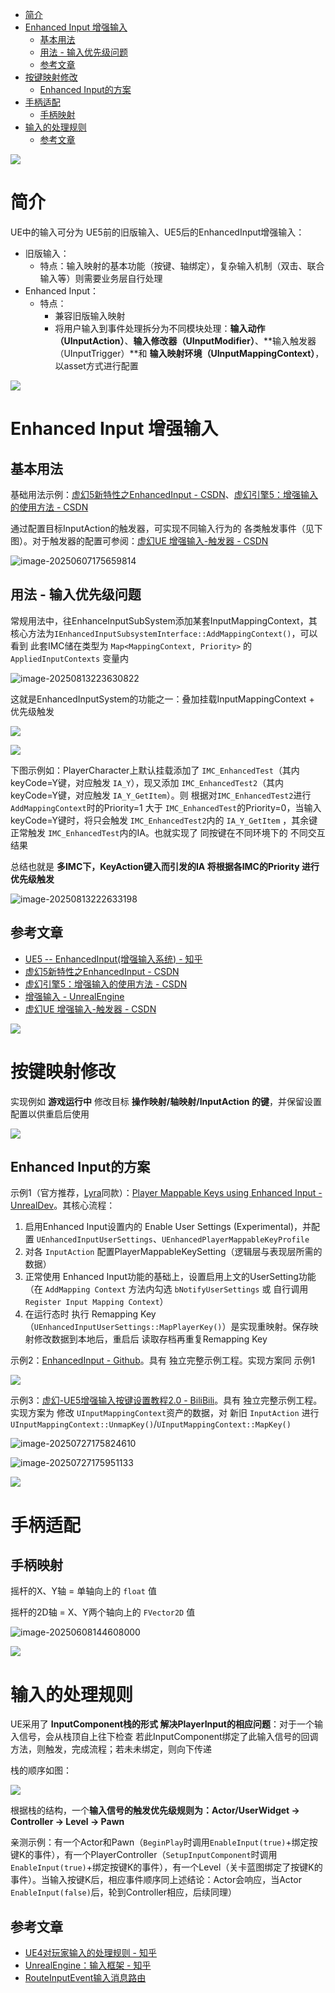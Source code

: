 - [简介](#简介)
- [Enhanced Input 增强输入](#enhanced-input-增强输入)
  - [基本用法](#基本用法)
  - [用法 - 输入优先级问题](#用法---输入优先级问题)
  - [参考文章](#参考文章)
- [按键映射修改](#按键映射修改)
  - [Enhanced Input的方案](#enhanced-input的方案)
- [手柄适配](#手柄适配)
  - [手柄映射](#手柄映射)
- [输入的处理规则](#输入的处理规则)
  - [参考文章](#参考文章-1)



![](https://southbegonia.oss-cn-chengdu.aliyuncs.com/Pic/CrossLine_01.png)



# 简介

UE中的输入可分为 UE5前的旧版输入、UE5后的EnhancedInput增强输入：

- 旧版输入：
  - 特点：输入映射的基本功能（按键、轴绑定），复杂输入机制（双击、联合输入等）则需要业务层自行处理
- Enhanced Input：
  - 特点：
    - 兼容旧版输入映射
    - 将用户输入到事件处理拆分为不同模块处理：**输入动作（UInputAction）**、**输入修改器（UInputModifier）**、**输入触发器（UInputTrigger）**和 **输入映射环境（UInputMappingContext）**，以asset方式进行配置



![](https://southbegonia.oss-cn-chengdu.aliyuncs.com/Pic/CrossLine_01.png)



# Enhanced Input 增强输入

## 基本用法

基础用法示例：[虚幻5新特性之EnhancedInput - CSDN](https://blog.csdn.net/xcinkey/article/details/124755202)、[虚幻引擎5：增强输入的使用方法 - CSDN](https://blog.csdn.net/chai_tian/article/details/133818478)

通过配置目标InputAction的触发器，可实现不同输入行为的 各类触发事件（见下图）。对于触发器的配置可参阅：[虚幻UE 增强输入-触发器 - CSDN](https://blog.csdn.net/weixin_45865901/article/details/135407105)

![image-20250607175659814](https://southbegonia.oss-cn-chengdu.aliyuncs.com/Pic/image-20250607175659814.png)

## 用法 - 输入优先级问题

常规用法中，往EnhanceInputSubSystem添加某套InputMappingContext，其核心方法为`IEnhancedInputSubsystemInterface::AddMappingContext()`，可以看到 此套IMC储在类型为 `Map<MappingContext, Priority>` 的 `AppliedInputContexts` 变量内

![image-20250813223630822](https://southbegonia.oss-cn-chengdu.aliyuncs.com/Pic/image-20250813223630822.png)

这就是EnhancedInputSystem的功能之一：叠加挂载InputMappingContext + 优先级触发

![](https://picx.zhimg.com/v2-ab4413f64d640d093af8340e26fdd19b_r.jpg)

![](https://pic1.zhimg.com/v2-1c34c42da17e01492e1307f10c55a2ee_r.jpg)

下图示例如：PlayerCharacter上默认挂载添加了 `IMC_EnhancedTest`（其内 keyCode=Y键，对应触发 `IA_Y`），现又添加 `IMC_EnhancedTest2`（其内 keyCode=Y键，对应触发 `IA_Y_GetItem`）。则 根据对`IMC_EnhancedTest2`进行`AddMappingContext`时的Priority=1 大于 `IMC_EnhancedTest`的Priority=0，当输入keyCode=Y键时，将只会触发 `IMC_EnhancedTest2`内的 `IA_Y_GetItem` ，其余键正常触发 `IMC_EnhancedTest`内的IA。也就实现了 同按键在不同环境下的 不同交互结果

总结也就是 **多IMC下，KeyAction键入而引发的IA 将根据各IMC的Priority 进行优先级触发**

![image-20250813222633198](https://southbegonia.oss-cn-chengdu.aliyuncs.com/Pic/image-20250813222633198.png)

## 参考文章

- [UE5 -- EnhancedInput(增强输入系统) - 知乎](https://zhuanlan.zhihu.com/p/470949422)
- [虚幻5新特性之EnhancedInput - CSDN](https://blog.csdn.net/xcinkey/article/details/124755202)
- [虚幻引擎5：增强输入的使用方法 - CSDN](https://blog.csdn.net/chai_tian/article/details/133818478)
- [增强输入 - UnrealEngine](https://dev.epicgames.com/documentation/zh-cn/unreal-engine/enhanced-input-in-unreal-engine?application_version=5.5)
- [虚幻UE 增强输入-触发器 - CSDN](https://blog.csdn.net/weixin_45865901/article/details/135407105)



![](https://southbegonia.oss-cn-chengdu.aliyuncs.com/Pic/CrossLine_01.png)



# 按键映射修改

实现例如 **游戏运行中** 修改目标 **操作映射/轴映射/InputAction 的键**，并保留设置配置以供重启后使用

![](https://southbegonia.oss-cn-chengdu.aliyuncs.com/Pic/20250819204107743.png)

## Enhanced Input的方案

示例1（官方推荐，[Lyra](https://github.com/EpicGames/UnrealEngine/tree/ue5-main/Samples/Games/Lyra)同款）：[Player Mappable Keys using Enhanced Input - UnrealDev](https://dev.epicgames.com/community/learning/tutorials/Vp69/unreal-engine-player-mappable-keys-using-enhanced-input)。其核心流程：

1. 启用Enhanced Input设置内的 Enable User Settings (Experimental)，并配置 `UEnhancedInputUserSettings`、`UEnhancedPlayerMappableKeyProfile`
2. 对各 `InputAction` 配置PlayerMappableKeySetting（逻辑层与表现层所需的数据）
3. 正常使用 Enhanced Input功能的基础上，设置启用上文的UserSetting功能（在 `AddMapping Context` 方法内勾选 `bNotifyUserSettings` 或 自行调用 `Register Input Mapping Context`）
4.  在运行态时 执行 Remapping Key（`UEnhancedInputUserSettings::MapPlayerKey()`）是实现重映射。保存映射修改数据到本地后，重启后 读取存档再重复Remapping Key


示例2：[EnhancedInput - Github](https://github.com/LethalInsect/EnhancedInput)。具有 独立完整示例工程。实现方案同 示例1

![](https://github.com/user-attachments/assets/1391e2dc-d435-469a-96cf-0a9aed83827e)


示例3：[虚幻-UE5增强输入按键设置教程2.0 - BiliBili](https://www.bilibili.com/video/BV1aySiYpErL)。具有 独立完整示例工程。实现方案为 修改 `UInputMappingContext`资产的数据，对 新旧 `InputAction` 进行 `UInputMappingContext::UnmapKey()`/`UInputMappingContext::MapKey()`

![image-20250727175824610](https://southbegonia.oss-cn-chengdu.aliyuncs.com/Pic/image-20250727175824610.png)

![image-20250727175951133](https://southbegonia.oss-cn-chengdu.aliyuncs.com/Pic/image-20250727175951133.png)



![](https://southbegonia.oss-cn-chengdu.aliyuncs.com/Pic/CrossLine_01.png)



# 手柄适配

## 手柄映射

摇杆的X、Y轴 = 单轴向上的 `float` 值

摇杆的2D轴 = X、Y两个轴向上的 `FVector2D` 值

![image-20250608144608000](https://southbegonia.oss-cn-chengdu.aliyuncs.com/Pic/image-20250608144608000.png)



![](https://southbegonia.oss-cn-chengdu.aliyuncs.com/Pic/CrossLine_01.png)



# 输入的处理规则

UE采用了 **InputComponent栈的形式 解决PlayerInput的相应问题**：对于一个输入信号，会从栈顶自上往下检查 若此InputComponent绑定了此输入信号的回调方法，则触发，完成流程；若未未绑定，则向下传递

栈的顺序如图：

![](https://picx.zhimg.com/v2-2d9eb82af8c0f39db80e3ee2930697cd_1440w.jpg)

根据栈的结构，一个**输入信号的触发优先级规则为：Actor/UserWidget -> Controller -> Level -> Pawn**



亲测示例：有一个Actor和Pawn（`BeginPlay`时调用`EnableInput(true)`+绑定按键K的事件），有一个PlayerController（`SetupInputComponent`时调用`EnableInput(true)`+绑定按键K的事件），有一个Level（关卡蓝图绑定了按键K的事件）。当输入按键K后，相应事件顺序同上述结论：Actor会响应，当Actor `EnableInput(false)`后，轮到Controller相应，后续同理）

## 参考文章

- [UE4对玩家输入的处理规则 - 知乎](https://zhuanlan.zhihu.com/p/166547096)
- [UnrealEngine：输入框架 - 知乎](https://zhuanlan.zhihu.com/p/605137767)
- [RouteInputEvent输入消息路由](https://www.yuque.com/kangshifu-oswox/inym9i/nlpp5g)